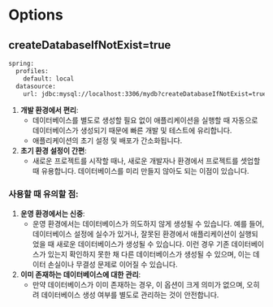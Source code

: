 # Options
## createDatabaseIfNotExist=true
```xml
spring:  
  profiles:  
    default: local  
  datasource:  
    url: jdbc:mysql://localhost:3306/mydb?createDatabaseIfNotExist=true
```
1. **개발 환경에서 편리**:
	- 데이터베이스를 별도로 생성할 필요 없이 애플리케이션을 실행할 때 자동으로 데이터베이스가 생성되기 때문에 빠른 개발 및 테스트에 유리합니다.
	- 애플리케이션의 초기 설정 및 배포가 간소화됩니다.
2. **초기 환경 설정이 간편**:
    - 새로운 프로젝트를 시작할 때나, 새로운 개발자나 환경에서 프로젝트를 셋업할 때 유용합니다. 데이터베이스를 미리 만들지 않아도 되는 이점이 있습니다.

### 사용할 때 유의할 점:
1. **운영 환경에서는 신중**:
    - 운영 환경에서는 데이터베이스가 의도하지 않게 생성될 수 있습니다. 예를 들어, 데이터베이스 설정에 실수가 있거나, 잘못된 환경에서 애플리케이션이 실행되었을 때 새로운 데이터베이스가 생성될 수 있습니다. 이런 경우 기존 데이터베이스가 있는지 확인하지 못한 채 다른 데이터베이스가 생성될 수 있으며, 이는 데이터 손실이나 무결성 문제로 이어질 수 있습니다.
2. **이미 존재하는 데이터베이스에 대한 관리**:
    - 만약 데이터베이스가 이미 존재하는 경우, 이 옵션이 크게 의미가 없으며, 오히려 데이터베이스 생성 여부를 별도로 관리하는 것이 안전합니다.